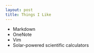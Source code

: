 ```yaml
---
layout: post
title: Things I Like
---
```


- Markdown 
- OneNote
- Vim
- Solar-powered scientific calculators
